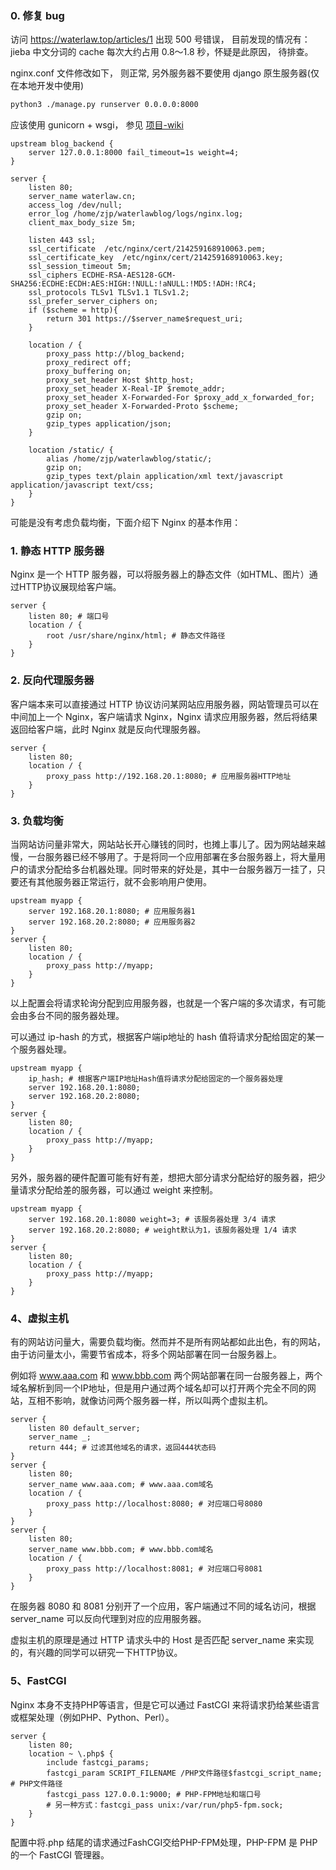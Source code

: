 ### 0. 修复 bug

访问 https://waterlaw.top/articles/1 出现 500 号错误， 目前发现的情况有：
jieba 中文分词的 cache 每次大约占用 0.8～1.8 秒，怀疑是此原因， 待排查。

nginx.conf 文件修改如下， 则正常, 另外服务器不要使用  django 原生服务器(仅在本地开发中使用)

```bash
python3 ./manage.py runserver 0.0.0.0:8000
```

应该使用 gunicorn + wsgi， 参见 [项目-wiki](https://github.com/water-law/waterlawblog/wiki/%E9%A1%B9%E7%9B%AE-wiki)

```nginx
upstream blog_backend {
    server 127.0.0.1:8000 fail_timeout=1s weight=4;
}

server {
    listen 80;
    server_name waterlaw.cn;
    access_log /dev/null;
    error_log /home/zjp/waterlawblog/logs/nginx.log;
    client_max_body_size 5m;

    listen 443 ssl;
    ssl_certificate  /etc/nginx/cert/214259168910063.pem;
    ssl_certificate_key  /etc/nginx/cert/214259168910063.key;
    ssl_session_timeout 5m;
    ssl_ciphers ECDHE-RSA-AES128-GCM-SHA256:ECDHE:ECDH:AES:HIGH:!NULL:!aNULL:!MD5:!ADH:!RC4;
    ssl_protocols TLSv1 TLSv1.1 TLSv1.2;
    ssl_prefer_server_ciphers on;
    if ($scheme = http){
        return 301 https://$server_name$request_uri;
    }

    location / {
        proxy_pass http://blog_backend;
        proxy_redirect off;
        proxy_buffering on;
        proxy_set_header Host $http_host;
        proxy_set_header X-Real-IP $remote_addr;
        proxy_set_header X-Forwarded-For $proxy_add_x_forwarded_for;
        proxy_set_header X-Forwarded-Proto $scheme;
        gzip on;
        gzip_types application/json;
    }

    location /static/ {
        alias /home/zjp/waterlawblog/static/;
        gzip on;
        gzip_types text/plain application/xml text/javascript application/javascript text/css;
    }
}
```

可能是没有考虑负载均衡，下面介绍下 Nginx 的基本作用：

### 1. 静态 HTTP 服务器

Nginx 是一个 HTTP 服务器，可以将服务器上的静态文件（如HTML、图片）通过HTTP协议展现给客户端。


```nginx
server {  
    listen 80; # 端口号  
    location / {  
        root /usr/share/nginx/html; # 静态文件路径  
    }  
} 
```

### 2. 反向代理服务器

客户端本来可以直接通过 HTTP 协议访问某网站应用服务器，网站管理员可以在中间加上一个 Nginx，客户端请求 Nginx，Nginx 请求应用服务器，然后将结果返回给客户端，此时 Nginx 就是反向代理服务器。


```nginx
server {  
    listen 80;  
    location / {  
        proxy_pass http://192.168.20.1:8080; # 应用服务器HTTP地址  
    }  
} 
```


### 3. 负载均衡

当网站访问量非常大，网站站长开心赚钱的同时，也摊上事儿了。因为网站越来越慢，一台服务器已经不够用了。于是将同一个应用部署在多台服务器上，将大量用户的请求分配给多台机器处理。同时带来的好处是，其中一台服务器万一挂了，只要还有其他服务器正常运行，就不会影响用户使用。


```nginx
upstream myapp {  
    server 192.168.20.1:8080; # 应用服务器1  
    server 192.168.20.2:8080; # 应用服务器2  
}  
server {  
    listen 80;  
    location / {  
        proxy_pass http://myapp;  
    }  
} 
```

以上配置会将请求轮询分配到应用服务器，也就是一个客户端的多次请求，有可能会由多台不同的服务器处理。

可以通过 ip-hash 的方式，根据客户端ip地址的 hash 值将请求分配给固定的某一个服务器处理。


```nginx
upstream myapp {  
    ip_hash; # 根据客户端IP地址Hash值将请求分配给固定的一个服务器处理  
    server 192.168.20.1:8080;  
    server 192.168.20.2:8080;  
}  
server {  
    listen 80;  
    location / {  
        proxy_pass http://myapp;  
    }  
}  
```

另外，服务器的硬件配置可能有好有差，想把大部分请求分配给好的服务器，把少量请求分配给差的服务器，可以通过 weight 来控制。


```nginx
upstream myapp {  
    server 192.168.20.1:8080 weight=3; # 该服务器处理 3/4 请求  
    server 192.168.20.2:8080; # weight默认为1，该服务器处理 1/4 请求  
}  
server {  
    listen 80;  
    location / {  
        proxy_pass http://myapp;  
    }  
} 
```

### 4、虚拟主机

有的网站访问量大，需要负载均衡。然而并不是所有网站都如此出色，有的网站，由于访问量太小，需要节省成本，将多个网站部署在同一台服务器上。

例如将 www.aaa.com 和 www.bbb.com 两个网站部署在同一台服务器上，两个域名解析到同一个IP地址，但是用户通过两个域名却可以打开两个完全不同的网站，互相不影响，就像访问两个服务器一样，所以叫两个虚拟主机。


```nginx
server {  
    listen 80 default_server;  
    server_name _;  
    return 444; # 过滤其他域名的请求，返回444状态码  
}  
server {  
    listen 80;  
    server_name www.aaa.com; # www.aaa.com域名  
    location / {  
        proxy_pass http://localhost:8080; # 对应端口号8080  
    }  
}  
server {  
    listen 80;  
    server_name www.bbb.com; # www.bbb.com域名  
    location / {  
        proxy_pass http://localhost:8081; # 对应端口号8081  
    }  
}
```

在服务器 8080 和 8081 分别开了一个应用，客户端通过不同的域名访问，根据 server_name 可以反向代理到对应的应用服务器。

虚拟主机的原理是通过 HTTP 请求头中的 Host 是否匹配 server_name 来实现的，有兴趣的同学可以研究一下HTTP协议。


### 5、FastCGI

Nginx 本身不支持PHP等语言，但是它可以通过 FastCGI 来将请求扔给某些语言或框架处理（例如PHP、Python、Perl）。


```nginx
server {  
    listen 80;  
    location ~ \.php$ {  
        include fastcgi_params;  
        fastcgi_param SCRIPT_FILENAME /PHP文件路径$fastcgi_script_name; # PHP文件路径  
        fastcgi_pass 127.0.0.1:9000; # PHP-FPM地址和端口号  
        # 另一种方式：fastcgi_pass unix:/var/run/php5-fpm.sock;  
    }  
} 

```

配置中将.php 结尾的请求通过FashCGI交给PHP-FPM处理，PHP-FPM 是 PHP 的一个 FastCGI 管理器。